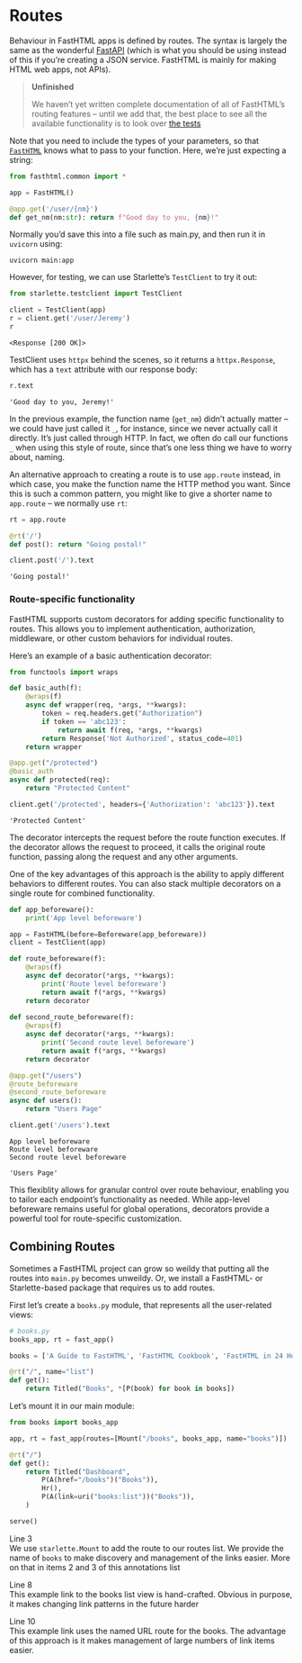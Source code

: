# Routes


<!-- WARNING: THIS FILE WAS AUTOGENERATED! DO NOT EDIT! -->

Behaviour in FastHTML apps is defined by routes. The syntax is largely
the same as the wonderful [FastAPI](https://fastapi.tiangolo.com/)
(which is what you should be using instead of this if you’re creating a
JSON service. FastHTML is mainly for making HTML web apps, not APIs).

<div>

> **Unfinished**
>
> We haven’t yet written complete documentation of all of FastHTML’s
> routing features – until we add that, the best place to see all the
> available functionality is to look over [the
> tests](../api/core.html#tests)

</div>

Note that you need to include the types of your parameters, so that
[`FastHTML`](https://docs.fastht.ml/api/core.html#fasthtml) knows what
to pass to your function. Here, we’re just expecting a string:

``` python
from fasthtml.common import *
```

``` python
app = FastHTML()

@app.get('/user/{nm}')
def get_nm(nm:str): return f"Good day to you, {nm}!"
```

Normally you’d save this into a file such as main.py, and then run it in
`uvicorn` using:

    uvicorn main:app

However, for testing, we can use Starlette’s `TestClient` to try it out:

``` python
from starlette.testclient import TestClient
```

``` python
client = TestClient(app)
r = client.get('/user/Jeremy')
r
```

    <Response [200 OK]>

TestClient uses `httpx` behind the scenes, so it returns a
`httpx.Response`, which has a `text` attribute with our response body:

``` python
r.text
```

    'Good day to you, Jeremy!'

In the previous example, the function name (`get_nm`) didn’t actually
matter – we could have just called it `_`, for instance, since we never
actually call it directly. It’s just called through HTTP. In fact, we
often do call our functions `_` when using this style of route, since
that’s one less thing we have to worry about, naming.

An alternative approach to creating a route is to use `app.route`
instead, in which case, you make the function name the HTTP method you
want. Since this is such a common pattern, you might like to give a
shorter name to `app.route` – we normally use `rt`:

``` python
rt = app.route

@rt('/')
def post(): return "Going postal!"

client.post('/').text
```

    'Going postal!'

### Route-specific functionality

FastHTML supports custom decorators for adding specific functionality to
routes. This allows you to implement authentication, authorization,
middleware, or other custom behaviors for individual routes.

Here’s an example of a basic authentication decorator:

``` python
from functools import wraps

def basic_auth(f):
    @wraps(f)
    async def wrapper(req, *args, **kwargs):
        token = req.headers.get("Authorization")
        if token == 'abc123':
            return await f(req, *args, **kwargs)
        return Response('Not Authorized', status_code=401)
    return wrapper

@app.get("/protected")
@basic_auth
async def protected(req):
    return "Protected Content"

client.get('/protected', headers={'Authorization': 'abc123'}).text
```

    'Protected Content'

The decorator intercepts the request before the route function executes.
If the decorator allows the request to proceed, it calls the original
route function, passing along the request and any other arguments.

One of the key advantages of this approach is the ability to apply
different behaviors to different routes. You can also stack multiple
decorators on a single route for combined functionality.

``` python
def app_beforeware():
    print('App level beforeware')

app = FastHTML(before=Beforeware(app_beforeware))
client = TestClient(app)

def route_beforeware(f):
    @wraps(f)
    async def decorator(*args, **kwargs):
        print('Route level beforeware')
        return await f(*args, **kwargs)
    return decorator
    
def second_route_beforeware(f):
    @wraps(f)
    async def decorator(*args, **kwargs):
        print('Second route level beforeware')
        return await f(*args, **kwargs)
    return decorator

@app.get("/users")
@route_beforeware
@second_route_beforeware
async def users():
    return "Users Page"

client.get('/users').text
```

    App level beforeware
    Route level beforeware
    Second route level beforeware

    'Users Page'

This flexiblity allows for granular control over route behaviour,
enabling you to tailor each endpoint’s functionality as needed. While
app-level beforeware remains useful for global operations, decorators
provide a powerful tool for route-specific customization.

## Combining Routes

Sometimes a FastHTML project can grow so weildy that putting all the
routes into `main.py` becomes unweildy. Or, we install a FastHTML- or
Starlette-based package that requires us to add routes.

First let’s create a `books.py` module, that represents all the
user-related views:

``` python
# books.py
books_app, rt = fast_app()

books = ['A Guide to FastHTML', 'FastHTML Cookbook', 'FastHTML in 24 Hours']

@rt("/", name="list")
def get():
    return Titled("Books", *[P(book) for book in books])
```

Let’s mount it in our main module:

``` python
from books import books_app

app, rt = fast_app(routes=[Mount("/books", books_app, name="books")])

@rt("/")
def get():
    return Titled("Dashboard",
        P(A(href="/books")("Books")),
        Hr(),
        P(A(link=uri("books:list"))("Books")),
    )

serve()
```

Line 3  
We use `starlette.Mount` to add the route to our routes list. We provide
the name of `books` to make discovery and management of the links
easier. More on that in items 2 and 3 of this annotations list

Line 8  
This example link to the books list view is hand-crafted. Obvious in
purpose, it makes changing link patterns in the future harder

Line 10  
This example link uses the named URL route for the books. The advantage
of this approach is it makes management of large numbers of link items
easier.
